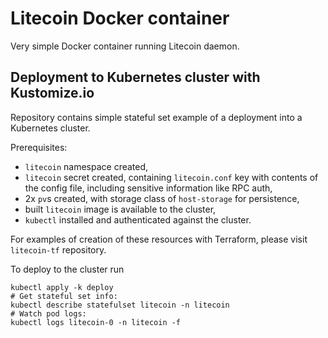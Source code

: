 # Litecoin Docker container

Very simple Docker container running Litecoin daemon.


## Deployment to Kubernetes cluster with Kustomize.io

Repository contains simple stateful set example of a deployment into a Kubernetes cluster.

Prerequisites:
- `litecoin` namespace created,
- `litecoin` secret created, containing `litecoin.conf` key with contents of the config file, including sensitive
  information like RPC auth,
- 2x `pv`s created, with storage class of `host-storage` for persistence,
- built `litecoin` image is available to the cluster,   
- `kubectl` installed and authenticated against the cluster.

For examples of creation of these resources with Terraform, please visit `litecoin-tf` repository. 

To deploy to the cluster run

```shell
kubectl apply -k deploy
# Get stateful set info:
kubectl describe statefulset litecoin -n litecoin
# Watch pod logs:
kubectl logs litecoin-0 -n litecoin -f
```
